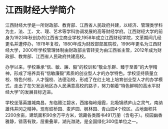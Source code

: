 # 江西财经大学简介

江西财经大学是一所财政部、教育部、江西省人民政府共建，以经济、管理类学科为主，法、工、文、理、艺术等学科协调发展的高等财经学府。江西财经大学的前身为1923年秋创办的江西省立商业学校,1958年成立江西财经学院，文革期间几经更名并遭停办，1978年复校，1980年成为财政部部属院校，1996年更名为江西财经大学，2000年学校管理体制由财政部主管转变为由江西省主管，2012年成为财政部、教育部、江西省人民政府共建高校。

办学以来，学校秉承“信、敏、廉、毅”的校训和“敬业乐群、臻于至善”的大学精神，形成了培养具有“信敏廉毅”素质的创业型人才的办学特色。学校坚持质量立校、特色兴校、人才强校、法德治校，形成了在红土地上培育创业型人才的办学模式，走出了在欠发达地区办人民满意高校的路子，努力朝着“特色鲜明的高水平财经大学”的发展目标迈进。

学校坐落英雄城南昌，东临赣江碧水，西接梅岭烟霞，北吸锦绣庐山之灵气，南纳雄伟井冈之精神。现有蛟桥园、麦庐园、枫林园、青山园4个校区。占地面积共2200余亩，建筑面积90余万平方米，馆藏各类图书491万册（含电子）。校园幽香雅静，错落有致，层重叠翠，湖光潋滟，是全国绿化300佳单位之一。
